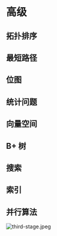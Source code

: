 # 高级

## 拓扑排序

## 最短路径

## 位图

## 统计问题

## 向量空间

## B+ 树

## 搜索

## 索引

## 并行算法

![third-stage.jpeg](https://cdn.jsdelivr.net/gh/tianheg/static@wiki/images/ads/third-stage.jpeg)

